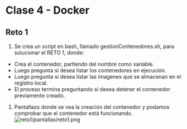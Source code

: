 # Clase 4 - Docker

## Reto 1

1. Se crea un script en bash, llamado gestionContenedores.sh, para solucionar el RETO 1, donde:

- Crea el contenedor, partiendo del nombre como variable.
- Luego pregunta si desea listar los contenedores en ejecución.
- Luego pregunta si desea listar las imagenes que se almacenan en el registro local.
- El proceso termina preguntando si desea detener el contenedor previamente creado.

1. Pantallazo donde se vea la creación del contenedor y podamos comprobar que el contenedor está funcionando.
![reto1/pantallas/reto1.png](https://github.com/lerpoleo/bootcamp-3-challenge/blob/add/lerpoleo/reto1/pantallas/reto1.png)



